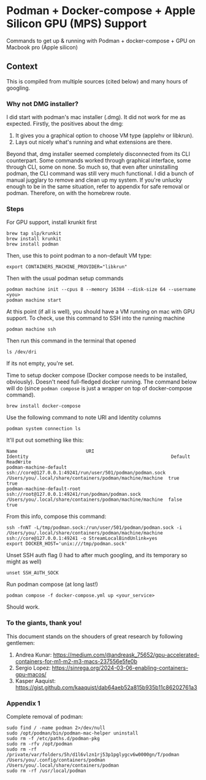# Podman + Docker-compose + Apple Silicon GPU (MPS) Support

Commands to get up & running with Podman + docker-compose + GPU on Macbook pro (Apple silicon)

## Context
This is compiled from multiple sources (cited below) and many hours of googling.

### Why not DMG installer?
I did start with podman's mac installer (.dmg). It did not work for me as expected. 
Firstly, the positives about the dmg:
1. It gives you a graphical option to choose VM type (applehv or libkrun).
2. Lays out nicely what's running and what extensions are there.

Beyond that, dmg installer seemed completely disconnected from its CLI counterpart. Some commands worked through graphical interface, some through CLI, some on none. So much so, that even after uninstalling podman, the CLI command was still very much functional. I did a bunch of manual jugglary to remove and clean up my system. If you're unlucky enough to be in the same situation, refer to appendix for safe removal or podman. Therefore, on with the homebrew route.

### Steps
For GPU support, install krunkit first

```
brew tap slp/krunkit
brew install krunkit
brew install podman
```

Then, use this to point podman to a non-default VM type:
```
export CONTAINERS_MACHINE_PROVIDER="libkrun"
```

Then with the usual podman setup commands
```
podman machine init --cpus 8 --memory 16384 --disk-size 64 --username <you>
podman machine start
```

At this point (if all is well), you should have a VM running on mac with GPU support. To check, use this command to SSH into the running machine
```
podman machine ssh
```

Then run this command in the terminal that opened
```
ls /dev/dri
```

If its not empty, you're set.

Time to setup docker compose (Docker compose needs to be installed, obviously). Doesn't need full-fledged docker running. The command below will do (since `podman compose` is just a wrapper on top of docker-compose command).
```
brew install docker-compose
```

Use the following command to note URI and Identity columns 
```
podman system connection ls
```

It'll put out something like this:

```
Name                         URI                                                         Identity                                                    Default     ReadWrite
podman-machine-default       ssh://core@127.0.0.1:49241/run/user/501/podman/podman.sock  /Users/you/.local/share/containers/podman/machine/machine  true        true
podman-machine-default-root  ssh://root@127.0.0.1:49241/run/podman/podman.sock           /Users/you/.local/share/containers/podman/machine/machine  false       true
```

From this info, compose this command:
```
ssh -fnNT -L/tmp/podman.sock:/run/user/501/podman/podman.sock -i /Users/you/.local/share/containers/podman/machine/machine ssh://core@127.0.0.1:49241 -o StreamLocalBindUnlink=yes
export DOCKER_HOST='unix:///tmp/podman.sock'
```

Unset SSH auth flag (I had to after much googling, and its temporary so might as well)
```
unset SSH_AUTH_SOCK
```

Run podman compose (at long last!)
```
podman compose -f docker-compose.yml up <your_service>
```

Should work.

### To the giants, thank you! 
This document stands on the shouders of great research by following gentlemen:
1. Andrea Kunar: https://medium.com/@andreask_75652/gpu-accelerated-containers-for-m1-m2-m3-macs-237556e5fe0b
2. Sergio Lopez: https://sinrega.org/2024-03-06-enabling-containers-gpu-macos/
3. Kasper Aaquist: https://gist.github.com/kaaquist/dab64aeb52a815b935b11c86202761a3

### Appendix 1

Complete removal of podman:
```
sudo find / -name podman 2>/dev/null 
sudo /opt/podman/bin/podman-mac-helper uninstall 
sudo rm -f /etc/paths.d/podman-pkg
sudo rm -rfv /opt/podman
sudo rm -rf /private/var/folders/5h/d1l6vlzn1rj53p1pglygcv6w0000gn/T/podman /Users/you/.config/containers/podman /Users/you/.local/share/containers/podman
sudo rm -rf /usr/local/podman
```
